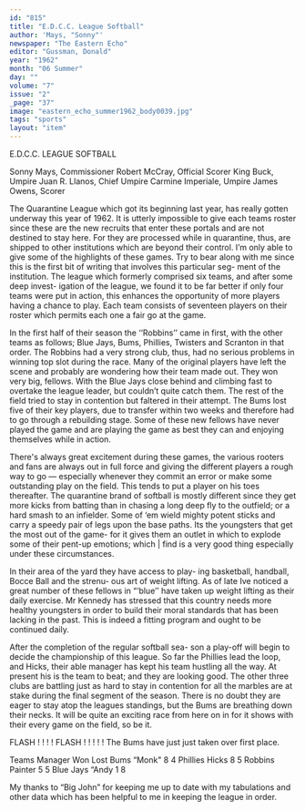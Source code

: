 ```yaml
---
id: "815"
title: "E.D.C.C. League Softball"
author: 'Mays, "Sonny"'
newspaper: "The Eastern Echo"
editor: "Gussman, Donald"
year: "1962"
month: "06 Summer"
day: ""
volume: "7"
issue: "2"
_page: "37"
image: "eastern_echo_summer1962_body0039.jpg"
tags: "sports"
layout: "item"
---
```

E.D.C.C. LEAGUE
SOFTBALL

Sonny Mays, Commissioner
Robert McCray, Official Scorer
King Buck, Umpire
Juan R. Llanos, Chief Umpire
Carmine Imperiale, Umpire
James Owens, Scorer

The Quarantine League which got its beginning
last year, has really gotten underway this year of
1962. It is utterly impossible to give each teams
roster since these are the new recruits that enter these
portals and are not destined to stay here. For they
are processed while in quarantine, thus, are shipped
to other institutions which are beyond their control.
I’m only able to give some of the highlights of these
games. Try to bear along with me since this is the
first bit of writing that involves this particular seg-
ment of the institution. The league which formerly
comprised six teams, and after some deep invest-
igation of the league, we found it to be far better if
only four teams were put in action, this enhances
the opportunity of more players having a chance to
play. Each team consists of seventeen players on
their roster which permits each one a fair go at the
game.

In the first half of their season the ‘‘Robbins’’
came in first, with the other teams as follows; Blue
Jays, Bums, Phillies, Twisters and Scranton in that
order. The Robbins had a very strong club, thus,
had no serious problems in winning top slot during
the race. Many of the original players have left the
scene and probably are wondering how their team
made out. They won very big, fellows. With the
Blue Jays close behind and climbing fast to overtake
the league leader, but couldn’t quite catch them.
The rest of the field tried to stay in contention but
faltered in their attempt. The Bums lost five of their
key players, due to transfer within two weeks and
therefore had to go through a rebuilding stage.
Some of these new fellows have never played the
game and are playing the game as best they can and
enjoying themselves while in action.

There's always great excitement during these
games, the various rooters and fans are always out in
full force and giving the different players a rough
way to go — especially whenever they commit an
error or make some outstanding play on the field.
This tends to put a player on his toes thereafter. The
quarantine brand of softball is mostly different since
they get more kicks from batting than in chasing a
long deep fly to the outfield; or a hard smash to an
infielder. Some of ‘em wield mighty potent sticks
and carry a speedy pair of legs upon the base paths.
Its the youngsters that get the most out of the game-
for it gives them an outlet in which to explode some
of their pent-up emotions; which | find is a very good
thing especially under these circumstances.

In their area of the yard they have access to play-
ing basketball, handball, Bocce Ball and the strenu-
ous art of weight lifting. As of late Ive noticed a
great number of these fellows in “‘blue’’ have taken
up weight lifting as their daily exercise. Mr Kennedy
has stressed that this country needs more healthy
youngsters in order to build their moral standards
that has been lacking in the past. This is indeed a
fitting program and ought to be continued daily.

After the completion of the regular softball sea-
son a play-off will begin to decide the championship
of this league. So far the Phillies lead the loop, and
Hicks, their able manager has kept his team hustling
all the way. At present his is the team to beat; and
they are looking good. The other three clubs are
battling just as hard to stay in contention for all the
marbles are at stake during the final segment of the
season. There is no doubt they are eager to stay atop
the leagues standings, but the Bums are breathing
down their necks. It will be quite an exciting race
from here on in for it shows with their every game on
the field, so be it.

FLASH ! ! ! ! FLASH ! ! ! ! ! The Bums have just 
just taken over first place.

Teams       Manager   Won  Lost
Bums        “Monk"    8     4
Phillies    Hicks     8     5
Robbins     Painter   5     5
Blue Jays   “Andy     1     8

My thanks to “Big John” for keeping me up to
date with my tabulations and other data which has
been helpful to me in keeping the league in order.
